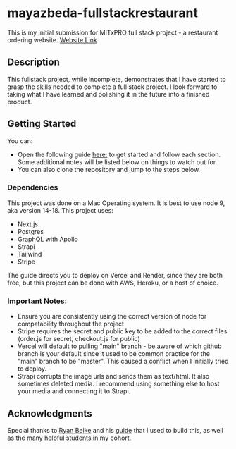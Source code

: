 # mayazbeda-fullstackrestaurant

This is my initial submission for MITxPRO full stack project - a restaurant ordering website.
[Website Link](https://vercel.com/mayazbeda/mayazbeda-fullstackrestaurant/GPgqfT5wWZEHtXmL5s6z45F4kNQN)

## Description

This fullstack project, while incomplete, demonstrates that I have started to grasp the skills needed to complete a full stack project. I look forward to taking what I have learned and polishing it in the future into a finished product. 

## Getting Started

You can:
* Open the following guide [here:](https://strapi.io/blog/nextjs-react-hooks-strapi-food-app-1) to get started and follow each section. Some additional notes will be listed below on things to watch out for.
* You can also clone the repository and jump to the steps below.


### Dependencies

This project was done on a Mac Operating system. It is best to use node 9, aka version 14-18.
This project uses:
* Next.js
* Postgres
* GraphQL with Apollo
* Strapi
* Tailwind
* Stripe

The guide directs you to deploy on Vercel and Render, since they are both free, but this project can be done with AWS, Heroku, or a host of choice.

### Important Notes:

* Ensure you are consistently using the correct version of node for compatability throughout the project
* Stripe requires the secret and public key to be added to the correct files (order.js for secret, checkout.js for public)
* Vercel will default to pulling "main" branch - be aware of which github branch is your default since it used to be common practice for the "main" branch to be "master". This caused a conflict when I initially tried to deploy.
* Strapi corrupts the image urls and sends them as text/html. It also sometimes deleted media. I recommend using something else to host your media and connecting it to Strapi.

## Acknowledgments

Special thanks to [Ryan Belke](https://strapi.io/user/ryan-belke) and his [guide](https://strapi.io/blog/nextjs-react-hooks-strapi-food-app-1) that I used to build this, as well as the many helpful students in my cohort.
